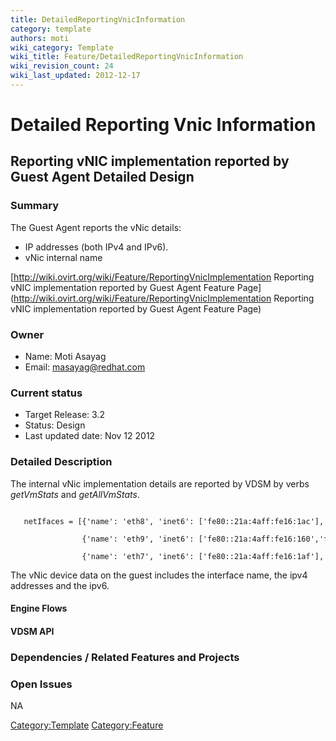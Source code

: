 ```yaml
---
title: DetailedReportingVnicInformation
category: template
authors: moti
wiki_category: Template
wiki_title: Feature/DetailedReportingVnicInformation
wiki_revision_count: 24
wiki_last_updated: 2012-12-17
---
```


# Detailed Reporting Vnic Information

## Reporting vNIC implementation reported by Guest Agent Detailed Design

### Summary

The Guest Agent reports the vNic details:

*   IP addresses (both IPv4 and IPv6).
*   vNic internal name

[http://wiki.ovirt.org/wiki/Feature/ReportingVnicImplementation Reporting vNIC implementation reported by Guest Agent Feature Page](http://wiki.ovirt.org/wiki/Feature/ReportingVnicImplementation Reporting vNIC implementation reported by Guest Agent Feature Page)

### Owner

*   Name: Moti Asayag
*   Email: masayag@redhat.com

### Current status

*   Target Release: 3.2
*   Status: Design
*   Last updated date: Nov 12 2012

### Detailed Description

The internal vNic implementation details are reported by VDSM by verbs *getVmStats* and *getAllVmStats*.

         netIfaces = [{'name': 'eth8', 'inet6': ['fe80::21a:4aff:fe16:1ac'], 'inet': ['10.35.17.36'], 'hw': '00:1a:4a:16:01:ac'}, 
                      {'name': 'eth9', 'inet6': ['fe80::21a:4aff:fe16:160','fe80::21a:4aff:fe16:161'], 'inet': ['10.35.1.254'], 'hw': '00:1a:4a:16:01:60'}, 
                      {'name': 'eth7', 'inet6': ['fe80::21a:4aff:fe16:1af'], 'inet': ['10.35.18.69'], 'hw': '00:1a:4a:16:01:af'}]

The vNic device data on the guest includes the interface name, the ipv4 addresses and the ipv6.

#### Engine Flows

#### VDSM API

### Dependencies / Related Features and Projects

### Open Issues

NA

<Category:Template> <Category:Feature>
